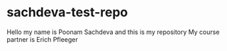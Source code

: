 # sachdeva-test-repo
Hello my name is Poonam Sachdeva and this is my repository
My course partner is Erich Pfleeger
